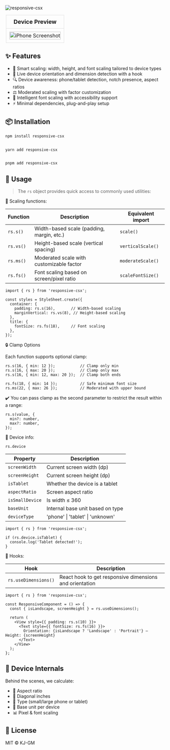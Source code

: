 ![responsive-csx](https://github.com/user-attachments/assets/304eb6c9-c018-437e-96d4-26cd23ce7749)

<table style="width: 100%; text-align: center; border-collapse: collapse; max-width: 500px; margin: 0 auto;">
  <thead>
    <tr>
      <th style="padding: 10px; border: 1px solid #ddd; font-size: 18px;">Device Preview</th>
    </tr>
  </thead>
  <tbody>
    <tr>
      <td style="padding: 10px; border: 1px solid #ddd;">
        <img src="https://github.com/user-attachments/assets/ab06c7bb-4f3e-4727-8258-50a8b172efd6" alt="iPhone Screenshot" style="width: 100%; max-height: 200px; object-fit: contain;">
      </td>
    </tr>
  </tbody>
</table>





## ✨ Features

- 📏 Smart scaling: width, height, and font scaling tailored to device types
- 🔁 Live device orientation and dimension detection with a hook
- 🔍 Device awareness: phone/tablet detection, notch presence, aspect ratios
- ⚖️ Moderated scaling with factor customization
- 🧠 Intelligent font scaling with accessibility support
- ⚡ Minimal dependencies, plug-and-play setup

## 📦 Installation

```bash
npm install responsive-csx


yarn add responsive-csx


pnpm add responsive-csx
```

## 🔧 Usage

> The `rs` object provides quick access to commonly used utilities:

📏 Scaling functions:

| Function  | Description                               | Equivalent import |
| --------- | ----------------------------------------- | ----------------- |
| `rs.s()`  | Width-based scale (padding, margin, etc.) | `scale()`         |
| `rs.vs()` | Height-based scale (vertical spacing)     | `verticalScale()` |
| `rs.ms()` | Moderated scale with customizable factor  | `moderateScale()` |
| `rs.fs()` | Font scaling based on screen/pixel ratio  | `scaleFontSize()` |


```tsx
import { rs } from 'responsive-csx';

const styles = StyleSheet.create({
  container: {
    padding: rs.s(16),       // Width-based scaling
    marginVertical: rs.vs(8), // Height-based scaling
  },
  title: {
    fontSize: rs.fs(18),     // Font scaling
  },
});
```

🔒 Clamp Options

Each function supports optional clamp:
```tsx
rs.s(16, { min: 12 });           // Clamp only min
rs.s(16, { max: 20 });           // Clamp only max
rs.s(16, { min: 12, max: 20 });  // Clamp both ends

rs.fs(18, { min: 14 });          // Safe minimum font size
rs.ms(22, { max: 26 });          // Moderated with upper bound
```
✔️ You can pass clamp as the second parameter to restrict the result within a range:
```tsx
rs.s(value, {
  min?: number,
  max?: number,
});
```

📱 Device info:
```tsx
rs.device
```

| Property        | Description                      |
| --------------- | -------------------------------- |
| `screenWidth`   | Current screen width (dp)        |
| `screenHeight`  | Current screen height (dp)       |
| `isTablet`      | Whether the device is a tablet   |
| `aspectRatio`   | Screen aspect ratio              |
| `isSmallDevice` | Is width ≤ 360                   |
| `baseUnit`      | Internal base unit based on type |
| `deviceType`    | 'phone' \| 'tablet' \| 'unknown' |

```tsx
import { rs } from 'responsive-csx';

if (rs.device.isTablet) {
  console.log('Tablet detected!');
}
```

🔁 Hooks:

| Hook                 | Description                                             |
| -------------------- | ------------------------------------------------------- |
| `rs.useDimensions()` | React hook to get responsive dimensions and orientation |

```tsx
import { rs } from 'responsive-csx';

const ResponsiveComponent = () => {
  const { isLandscape, screenHeight } = rs.useDimensions();

  return (
    <View style={{ padding: rs.s(10) }}>
      <Text style={{ fontSize: rs.fs(16) }}>
        Orientation: {isLandscape ? 'Landscape' : 'Portrait'} – Height: {screenHeight}
      </Text>
    </View>
  );
};

```

## 🧪 Device Internals

Behind the scenes, we calculate:

- 📐 Aspect ratio
- 📏 Diagonal inches
- 📱 Type (small/large phone or tablet)
- 🎯 Base unit per device
- 📊 Pixel & font scaling


## 📜 License

MIT © KJ-GM


